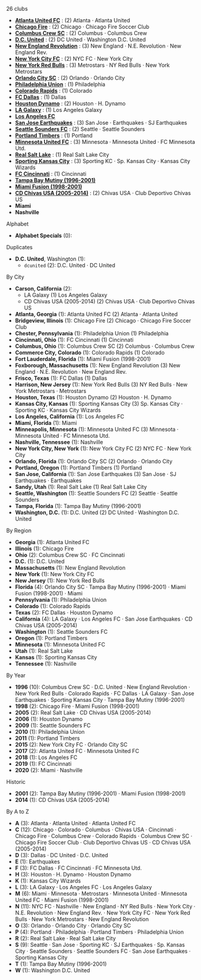 26 clubs

- [**Atlanta United FC**](https://en.wikipedia.org/wiki/Atlanta_United_FC) : (2) Atlanta · Atlanta United
- [**Chicago Fire**](https://en.wikipedia.org/wiki/Chicago_Fire_Soccer_Club) : (2) Chicago · Chicago Fire Soccer Club
- [**Columbus Crew SC**](https://en.wikipedia.org/wiki/Columbus_Crew_SC) : (2) Columbus · Columbus Crew
- [**D.C. United**](https://en.wikipedia.org/wiki/D.C._United) : (2) DC United · Washington D.C. United
- [**New England Revolution**](https://en.wikipedia.org/wiki/New_England_Revolution) : (3) New England · N.E. Revolution · New England Rev.
- [**New York City FC**](https://en.wikipedia.org/wiki/New_York_City_FC) : (2) NYC FC · New York City
- [**New York Red Bulls**](https://en.wikipedia.org/wiki/New_York_Red_Bulls) : (3) Metrostars · NY Red Bulls · New York Metrostars
- [**Orlando City SC**](https://en.wikipedia.org/wiki/Orlando_City_SC) : (2) Orlando · Orlando City
- [**Philadelphia Union**](https://en.wikipedia.org/wiki/Philadelphia_Union) : (1) Philadelphia
- [**Colorado Rapids**](https://en.wikipedia.org/wiki/Colorado_Rapids) : (1) Colorado
- [**FC Dallas**](https://en.wikipedia.org/wiki/FC_Dallas) : (1) Dallas
- [**Houston Dynamo**](https://en.wikipedia.org/wiki/Houston_Dynamo) : (2) Houston · H. Dynamo
- [**LA Galaxy**](https://en.wikipedia.org/wiki/LA_Galaxy) : (1) Los Angeles Galaxy
- [**Los Angeles FC**](https://en.wikipedia.org/wiki/Los_Angeles_FC)
- [**San Jose Earthquakes**](https://en.wikipedia.org/wiki/San_Jose_Earthquakes) : (3) San Jose · Earthquakes · SJ Earthquakes
- [**Seattle Sounders FC**](https://en.wikipedia.org/wiki/Seattle_Sounders_FC) : (2) Seattle · Seattle Sounders
- [**Portland Timbers**](https://en.wikipedia.org/wiki/Portland_Timbers) : (1) Portland
- [**Minnesota United FC**](https://en.wikipedia.org/wiki/Minnesota_United_FC) : (3) Minnesota · Minnesota United · FC Minnesota Utd.
- [**Real Salt Lake**](https://en.wikipedia.org/wiki/Real_Salt_Lake) : (1) Real Salt Lake City
- [**Sporting Kansas City**](https://en.wikipedia.org/wiki/Sporting_Kansas_City) : (3) Sporting KC · Sp. Kansas City · Kansas City Wizards
- [**FC Cincinnati**](https://en.wikipedia.org/wiki/FC_Cincinnati) : (1) Cincinnati
- [**Tampa Bay Mutiny (1996-2001)**](https://en.wikipedia.org/wiki/Tampa_Bay_Mutiny)
- [**Miami Fusion (1998-2001)**](https://en.wikipedia.org/wiki/Miami_Fusion)
- [**CD Chivas USA (2005-2014)**](https://en.wikipedia.org/wiki/Chivas_USA) : (2) Chivas USA · Club Deportivo Chivas US
- **Miami**
- **Nashville**




Alphabet

- **Alphabet Specials** (0): 




Duplicates

- **D.C. United**, Washington (1):
  - `dcunited` (2): D.C. United · DC United




By City

- **Carson, California** (2): 
  - LA Galaxy  (1) Los Angeles Galaxy
  - CD Chivas USA (2005-2014)  (2) Chivas USA · Club Deportivo Chivas US
- **Atlanta, Georgia** (1): Atlanta United FC  (2) Atlanta · Atlanta United
- **Bridgeview, Illinois** (1): Chicago Fire  (2) Chicago · Chicago Fire Soccer Club
- **Chester, Pennsylvania** (1): Philadelphia Union  (1) Philadelphia
- **Cincinnati, Ohio** (1): FC Cincinnati  (1) Cincinnati
- **Columbus, Ohio** (1): Columbus Crew SC  (2) Columbus · Columbus Crew
- **Commerce City, Colorado** (1): Colorado Rapids  (1) Colorado
- **Fort Lauderdale, Florida** (1): Miami Fusion (1998-2001) 
- **Foxborough, Massachusetts** (1): New England Revolution  (3) New England · N.E. Revolution · New England Rev.
- **Frisco, Texas** (1): FC Dallas  (1) Dallas
- **Harrison, New Jersey** (1): New York Red Bulls  (3) NY Red Bulls · New York Metrostars · Metrostars
- **Houston, Texas** (1): Houston Dynamo  (2) Houston · H. Dynamo
- **Kansas City, Kansas** (1): Sporting Kansas City  (3) Sp. Kansas City · Sporting KC · Kansas City Wizards
- **Los Angeles, California** (1): Los Angeles FC 
- **Miami, Florida** (1): Miami 
- **Minneapolis, Minnesota** (1): Minnesota United FC  (3) Minnesota · Minnesota United · FC Minnesota Utd.
- **Nashville, Tennessee** (1): Nashville 
- **New York City, New York** (1): New York City FC  (2) NYC FC · New York City
- **Orlando, Florida** (1): Orlando City SC  (2) Orlando · Orlando City
- **Portland, Oregon** (1): Portland Timbers  (1) Portland
- **San Jose, California** (1): San Jose Earthquakes  (3) San Jose · SJ Earthquakes · Earthquakes
- **Sandy, Utah** (1): Real Salt Lake  (1) Real Salt Lake City
- **Seattle, Washington** (1): Seattle Sounders FC  (2) Seattle · Seattle Sounders
- **Tampa, Florida** (1): Tampa Bay Mutiny (1996-2001) 
- **Washington, D.C.** (1): D.C. United  (2) DC United · Washington D.C. United




By Region

- **Georgia** (1):   Atlanta United FC
- **Illinois** (1):   Chicago Fire
- **Ohio** (2):   Columbus Crew SC · FC Cincinnati
- **D.C.** (1):   D.C. United
- **Massachusetts** (1):   New England Revolution
- **New York** (1):   New York City FC
- **New Jersey** (1):   New York Red Bulls
- **Florida** (4):   Orlando City SC · Tampa Bay Mutiny (1996-2001) · Miami Fusion (1998-2001) · Miami
- **Pennsylvania** (1):   Philadelphia Union
- **Colorado** (1):   Colorado Rapids
- **Texas** (2):   FC Dallas · Houston Dynamo
- **California** (4):   LA Galaxy · Los Angeles FC · San Jose Earthquakes · CD Chivas USA (2005-2014)
- **Washington** (1):   Seattle Sounders FC
- **Oregon** (1):   Portland Timbers
- **Minnesota** (1):   Minnesota United FC
- **Utah** (1):   Real Salt Lake
- **Kansas** (1):   Sporting Kansas City
- **Tennessee** (1):   Nashville




By Year

- **1996** (10):   Columbus Crew SC · D.C. United · New England Revolution · New York Red Bulls · Colorado Rapids · FC Dallas · LA Galaxy · San Jose Earthquakes · Sporting Kansas City · Tampa Bay Mutiny (1996-2001)
- **1998** (2):   Chicago Fire · Miami Fusion (1998-2001)
- **2005** (2):   Real Salt Lake · CD Chivas USA (2005-2014)
- **2006** (1):   Houston Dynamo
- **2009** (1):   Seattle Sounders FC
- **2010** (1):   Philadelphia Union
- **2011** (1):   Portland Timbers
- **2015** (2):   New York City FC · Orlando City SC
- **2017** (2):   Atlanta United FC · Minnesota United FC
- **2018** (1):   Los Angeles FC
- **2019** (1):   FC Cincinnati
- **2020** (2):   Miami · Nashville




Historic

- **2001** (2):   Tampa Bay Mutiny (1996-2001) · Miami Fusion (1998-2001)
- **2014** (1):   CD Chivas USA (2005-2014)






By A to Z

- **A** (3): Atlanta · Atlanta United · Atlanta United FC
- **C** (12): Chicago · Colorado · Columbus · Chivas USA · Cincinnati · Chicago Fire · Columbus Crew · Colorado Rapids · Columbus Crew SC · Chicago Fire Soccer Club · Club Deportivo Chivas US · CD Chivas USA (2005-2014)
- **D** (3): Dallas · DC United · D.C. United
- **E** (1): Earthquakes
- **F** (3): FC Dallas · FC Cincinnati · FC Minnesota Utd.
- **H** (3): Houston · H. Dynamo · Houston Dynamo
- **K** (1): Kansas City Wizards
- **L** (3): LA Galaxy · Los Angeles FC · Los Angeles Galaxy
- **M** (6): Miami · Minnesota · Metrostars · Minnesota United · Minnesota United FC · Miami Fusion (1998-2001)
- **N** (11): NYC FC · Nashville · New England · NY Red Bulls · New York City · N.E. Revolution · New England Rev. · New York City FC · New York Red Bulls · New York Metrostars · New England Revolution
- **O** (3): Orlando · Orlando City · Orlando City SC
- **P** (4): Portland · Philadelphia · Portland Timbers · Philadelphia Union
- **R** (2): Real Salt Lake · Real Salt Lake City
- **S** (9): Seattle · San Jose · Sporting KC · SJ Earthquakes · Sp. Kansas City · Seattle Sounders · Seattle Sounders FC · San Jose Earthquakes · Sporting Kansas City
- **T** (1): Tampa Bay Mutiny (1996-2001)
- **W** (1): Washington D.C. United




